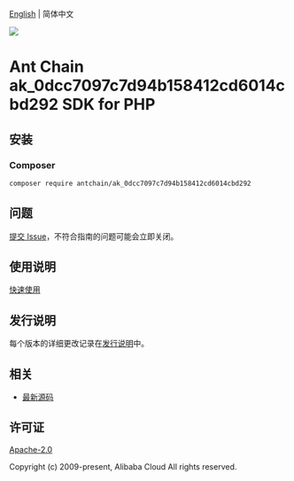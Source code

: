 [English](README.md) | 简体中文

![](https://aliyunsdk-pages.alicdn.com/icons/AlibabaCloud.svg)

# Ant Chain ak_0dcc7097c7d94b158412cd6014cbd292 SDK for PHP

## 安装

### Composer

```bash
composer require antchain/ak_0dcc7097c7d94b158412cd6014cbd292
```

## 问题

[提交 Issue](https://github.com/alipay/antchain-openapi-prod-sdk/issues/new)，不符合指南的问题可能会立即关闭。

## 使用说明

[快速使用](https://github.com/alipay/antchain-openapi-prod-sdk)

## 发行说明

每个版本的详细更改记录在[发行说明](./ChangeLog.txt)中。

## 相关

* [最新源码](https://github.com/antchain-openapi-sdk-php)

## 许可证

[Apache-2.0](http://www.apache.org/licenses/LICENSE-2.0)

Copyright (c) 2009-present, Alibaba Cloud All rights reserved.
